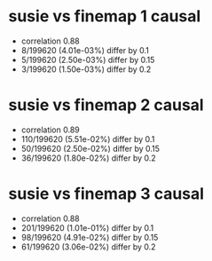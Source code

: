 # susie vs finemap  1 causal

- correlation 0.88
- 8/199620 (4.01e-03%) differ by 0.1
- 5/199620 (2.50e-03%) differ by 0.15
- 3/199620 (1.50e-03%) differ by 0.2


# susie vs finemap  2 causal

- correlation 0.89
- 110/199620 (5.51e-02%) differ by 0.1
- 50/199620 (2.50e-02%) differ by 0.15
- 36/199620 (1.80e-02%) differ by 0.2


# susie vs finemap  3 causal

- correlation 0.88
- 201/199620 (1.01e-01%) differ by 0.1
- 98/199620 (4.91e-02%) differ by 0.15
- 61/199620 (3.06e-02%) differ by 0.2



